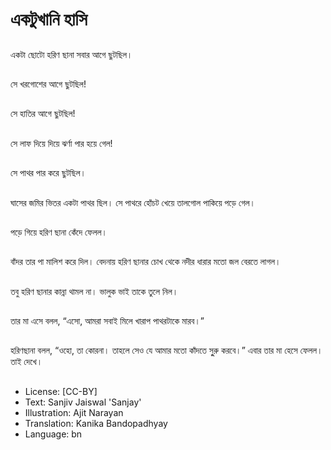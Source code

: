 # একটুখানি হাসি

##
একটা ছোটো হরিণ ছানা সবার আগে ছুটছিল। 

##
সে খরগোশের আগে ছুটছিল! 

##
সে হাতির আগে ছুটছিল! 

##
সে লাফ দিয়ে দিয়ে ঝর্ণা পার হয়ে গেল! 

##
সে পাথর পার করে ছুটছিল। 

##
ঘাসের জমির ভিতর একটা পাথর ছিল। সে পাথরে হোঁচট খেয়ে তালগোল পাকিয়ে পড়ে গেল। 

##
পড়ে গিয়ে হরিণ ছানা কেঁদে ফেলল। 

##
বাঁদর তার পা মালিশ করে দিল। বেদনায় হরিণ ছানার চোখ থেকে নদীর ধারার মতো জল বেরতে লাগল। 

##
তবু হরিণ ছানার কান্না থামল না। ভালুক ভাই তাকে তুলে নিল। 

##
তার মা এসে বলল, “এসো, আমরা সবাই মিলে খারাপ পাথরটাকে মারব।” 

##
হরিণছানা বলল, “ওহো, তা কোরনা। তাহলে সেও যে আমার মতো কাঁদতে সুুরু করবে।” এবার তার মা হেসে ফেলল। তাই দেখে।

##
* License: [CC-BY]
* Text: Sanjiv Jaiswal 'Sanjay'
* Illustration: Ajit Narayan
* Translation: Kanika Bandopadhyay
* Language: bn
